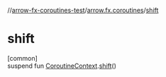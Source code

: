 //[arrow-fx-coroutines-test](../../index.md)/[arrow.fx.coroutines](index.md)/[shift](shift.md)

# shift

[common]\
suspend fun [CoroutineContext](https://kotlinlang.org/api/latest/jvm/stdlib/kotlin.coroutines/-coroutine-context/index.html).[shift](shift.md)()
